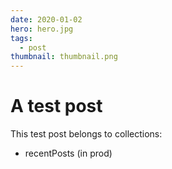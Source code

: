 ```yaml
---
date: 2020-01-02
hero: hero.jpg
tags:
  - post
thumbnail: thumbnail.png
---
```


# A test post

This test post belongs to collections:
+ recentPosts (in prod)
